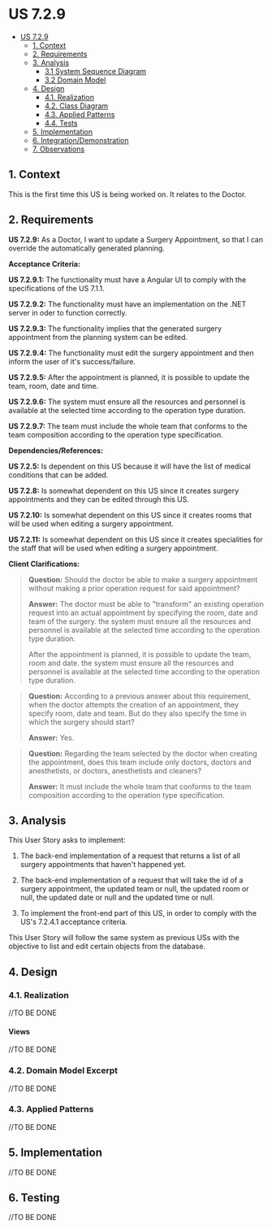 # US 7.2.9

<!-- TOC -->
- [US 7.2.9](#us-7.2.9)
  - [1. Context](#1-context)
  - [2. Requirements](#2-requirements)
  - [3. Analysis](#3-analysis)
    - [3.1 System Sequence Diagram](#31-system-sequence-diagram)
    - [3.2 Domain Model](#32-domain-model)
  - [4. Design](#4-design)
    - [4.1. Realization](#41-realization)
    - [4.2. Class Diagram](#42-class-diagram)
    - [4.3. Applied Patterns](#43-applied-patterns)
    - [4.4. Tests](#44-tests)
  - [5. Implementation](#5-implementation)
  - [6. Integration/Demonstration](#6-integrationdemonstration)
  - [7. Observations](#7-observations)
<!-- TOC -->


## 1. Context

This is the first time this US is being worked on.
It relates to the Doctor.

## 2. Requirements

**US 7.2.9:** As a Doctor, I want to update a Surgery Appointment, so that I can override the automatically generated planning.

**Acceptance Criteria:**

**US 7.2.9.1:** The functionality must have a Angular UI to comply with the specifications of the US 7.1.1.

**US 7.2.9.2:** The functionality must have an implementation on the .NET server in oder to function correctly.

**US 7.2.9.3:** The functionality implies that the generated surgery appointment from the planning system can be edited.

**US 7.2.9.4:** The functionality must edit the surgery appointment and then inform the user of it's success/failure.

**US 7.2.9.5:** After the appointment is planned, it is possible to update the team, room, date and time. 

**US 7.2.9.6:** The system must ensure all the resources and personnel is available at the selected time according to the operation type duration.

**US 7.2.9.7:** The team must include the whole team that conforms to the team composition according to the operation type specification.

**Dependencies/References:**

**US 7.2.5:** Is dependent on this US because it will have the list of medical conditions that can be added.

**US 7.2.8:** Is somewhat dependent on this US since it creates surgery appointments and they can be edited through this US.

**US 7.2.10:** Is somewhat dependent on this US since it creates rooms that will be used when editing a surgery appointment.

**US 7.2.11:** Is somewhat dependent on this US since it creates specialities for the staff that will be used when editing a surgery appointment.

**Client Clarifications:**

>**Question:** Should the doctor be able to make a surgery appointment without making a prior operation request for said appointment?
>
>**Answer:** The doctor must be able to "transform" an existing operation request into an actual appointment by specifying the room, date and team of the surgery. the system must ensure all the resources and personnel is available at the selected time according to the operation type duration.
>
> After the appointment is planned, it is possible to update the team, room and date. the system must ensure all the resources and personnel is available at the selected time according to the operation type duration.


>**Question:** According to a previous answer about this requirement, when the doctor attempts the creation of an appointment, they specify room, date and team. But do they also specify the time in which the surgery should start?
>
>**Answer:** Yes.

>**Question:** Regarding the team selected by the doctor when creating the appointment, does this team include only doctors, doctors and anesthetists, or doctors, anesthetists and cleaners?
>
>**Answer:** It must include the whole team that conforms to the team composition according to the operation type specification.

## 3. Analysis

This User Story asks to implement: 

1. The back-end implementation of a request that returns a list of all surgery appointments that haven't happened yet.

2. The back-end implementation of a request that will take the id of a surgery appointment, the updated team or null, the updated room or null, the updated date or null and the updated time or null. 

3. To implement the front-end part of this US, in order to comply with the US's 7.2.4.1 acceptance criteria.  

This User Story will follow the same system as previous USs with the objective to list and edit certain objects from the database.

## 4. Design

### 4.1. Realization

//TO BE DONE

#### Views

//TO BE DONE

### 4.2. Domain Model Excerpt

//TO BE DONE

### 4.3. Applied Patterns

//TO BE DONE

## 5. Implementation

//TO BE DONE

## 6. Testing

//TO BE DONE